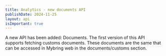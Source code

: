 ```yaml
---
title: Analytics - new documents API
publishDate: 2024-11-25
layout: api
isImportant: true
---
```


A new API has been added: Documents. The first version of this API supports fetching customs documents. These documents are the same that can be accessed in Mybring web in the documents/customs section.
